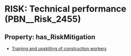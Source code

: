 # RISK: __Technical performance__ (PBN__Risk_2455)

## Property: has_RiskMitigation

* [Training and upskilling of construction workers](PBN__Mitigation_135)

